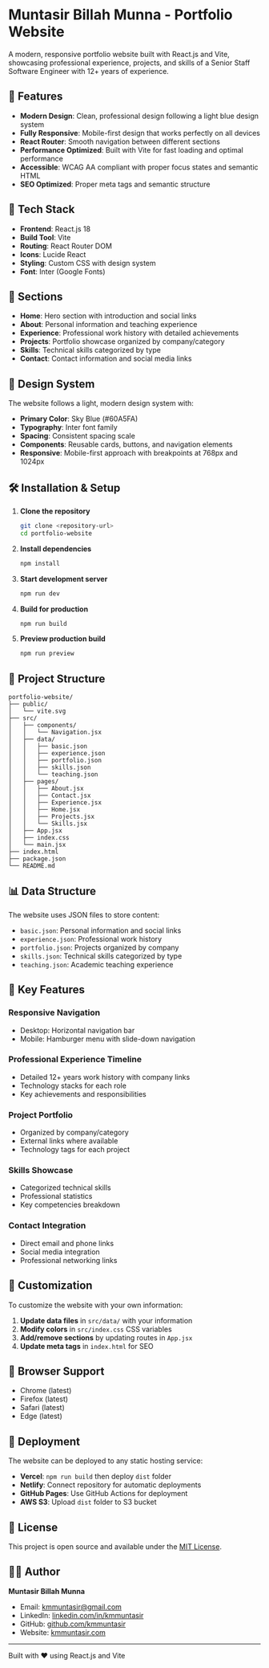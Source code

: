 # Muntasir Billah Munna - Portfolio Website

A modern, responsive portfolio website built with React.js and Vite, showcasing professional experience, projects, and skills of a Senior Staff Software Engineer with 12+ years of experience.

## 🌟 Features

- **Modern Design**: Clean, professional design following a light blue design system
- **Fully Responsive**: Mobile-first design that works perfectly on all devices
- **React Router**: Smooth navigation between different sections
- **Performance Optimized**: Built with Vite for fast loading and optimal performance
- **Accessible**: WCAG AA compliant with proper focus states and semantic HTML
- **SEO Optimized**: Proper meta tags and semantic structure

## 🚀 Tech Stack

- **Frontend**: React.js 18
- **Build Tool**: Vite
- **Routing**: React Router DOM
- **Icons**: Lucide React
- **Styling**: Custom CSS with design system
- **Font**: Inter (Google Fonts)

## 📱 Sections

- **Home**: Hero section with introduction and social links
- **About**: Personal information and teaching experience
- **Experience**: Professional work history with detailed achievements
- **Projects**: Portfolio showcase organized by company/category
- **Skills**: Technical skills categorized by type
- **Contact**: Contact information and social media links

## 🎨 Design System

The website follows a light, modern design system with:

- **Primary Color**: Sky Blue (#60A5FA)
- **Typography**: Inter font family
- **Spacing**: Consistent spacing scale
- **Components**: Reusable cards, buttons, and navigation elements
- **Responsive**: Mobile-first approach with breakpoints at 768px and 1024px

## 🛠️ Installation & Setup

1. **Clone the repository**
   ```bash
   git clone <repository-url>
   cd portfolio-website
   ```

2. **Install dependencies**
   ```bash
   npm install
   ```

3. **Start development server**
   ```bash
   npm run dev
   ```

4. **Build for production**
   ```bash
   npm run build
   ```

5. **Preview production build**
   ```bash
   npm run preview
   ```

## 📁 Project Structure

```
portfolio-website/
├── public/
│   └── vite.svg
├── src/
│   ├── components/
│   │   └── Navigation.jsx
│   ├── data/
│   │   ├── basic.json
│   │   ├── experience.json
│   │   ├── portfolio.json
│   │   ├── skills.json
│   │   └── teaching.json
│   ├── pages/
│   │   ├── About.jsx
│   │   ├── Contact.jsx
│   │   ├── Experience.jsx
│   │   ├── Home.jsx
│   │   ├── Projects.jsx
│   │   └── Skills.jsx
│   ├── App.jsx
│   ├── index.css
│   └── main.jsx
├── index.html
├── package.json
└── README.md
```

## 📊 Data Structure

The website uses JSON files to store content:

- `basic.json`: Personal information and social links
- `experience.json`: Professional work history
- `portfolio.json`: Projects organized by company
- `skills.json`: Technical skills categorized by type
- `teaching.json`: Academic teaching experience

## 🎯 Key Features

### Responsive Navigation
- Desktop: Horizontal navigation bar
- Mobile: Hamburger menu with slide-down navigation

### Professional Experience Timeline
- Detailed 12+ years work history with company links
- Technology stacks for each role
- Key achievements and responsibilities

### Project Portfolio
- Organized by company/category
- External links where available
- Technology tags for each project

### Skills Showcase
- Categorized technical skills
- Professional statistics
- Key competencies breakdown

### Contact Integration
- Direct email and phone links
- Social media integration
- Professional networking links

## 🔧 Customization

To customize the website with your own information:

1. **Update data files** in `src/data/` with your information
2. **Modify colors** in `src/index.css` CSS variables
3. **Add/remove sections** by updating routes in `App.jsx`
4. **Update meta tags** in `index.html` for SEO

## 📱 Browser Support

- Chrome (latest)
- Firefox (latest)
- Safari (latest)
- Edge (latest)

## 🚀 Deployment

The website can be deployed to any static hosting service:

- **Vercel**: `npm run build` then deploy `dist` folder
- **Netlify**: Connect repository for automatic deployments
- **GitHub Pages**: Use GitHub Actions for deployment
- **AWS S3**: Upload `dist` folder to S3 bucket

## 📄 License

This project is open source and available under the [MIT License](LICENSE).

## 👨‍💻 Author

**Muntasir Billah Munna**
- Email: kmmuntasir@gmail.com
- LinkedIn: [linkedin.com/in/kmmuntasir](https://linkedin.com/in/kmmuntasir)
- GitHub: [github.com/kmmuntasir](https://github.com/kmmuntasir)
- Website: [kmmuntasir.com](https://kmmuntasir.com)

---

Built with ❤️ using React.js and Vite

